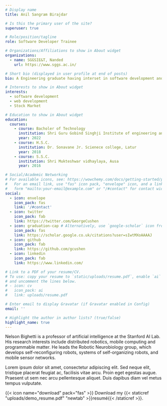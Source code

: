 ```yaml
---
# Display name
title: Anil Sangram Birajdar

# Is this the primary user of the site?
superuser: true

# Role/position/tagline
role: Software Developer Trainee

# Organizations/Affiliations to show in About widget
organizations:
  - name: SGGSIE&T, Nanded
    url: https://www.sggs.ac.in/

# Short bio (displayed in user profile at end of posts)
bio: A Engineering graduate having interset in software development and web development

# Interests to show in About widget
interests:
  - software development
  - web development
  - Stock Market

# Education to show in About widget
education:
  courses:
    - course: Bacholer of Technology
      institution: Shri Guru Gobind Singhji Institute of engineering and Technology, Nanded
      year: 2022
    - course: H.S.C.
      institution: Dr. Sonavane Jr. Scienece college, Latur
      year: 2018
    - course: S.S.C.
      institution: Shri Mukteshwar vidhaylaya, Ausa
      year: 2016

# Social/Academic Networking
# For available icons, see: https://wowchemy.com/docs/getting-started/page-builder/#icons
#   For an email link, use "fas" icon pack, "envelope" icon, and a link in the
#   form "mailto:your-email@example.com" or "/#contact" for contact widget.
social:
  - icon: envelope
    icon_pack: fas
    link: '/#contact'
  - icon: twitter
    icon_pack: fab
    link: https://twitter.com/GeorgeCushen
  - icon: graduation-cap # Alternatively, use `google-scholar` icon from `ai` icon pack
    icon_pack: fas
    link: https://scholar.google.co.uk/citations?user=sIwtMXoAAAAJ
  - icon: github
    icon_pack: fab
    link: https://github.com/gcushen
  - icon: linkedin
    icon_pack: fab
    link: https://www.linkedin.com/

# Link to a PDF of your resume/CV.
# To use: copy your resume to `static/uploads/resume.pdf`, enable `ai` icons in `params.toml`,
# and uncomment the lines below.
# - icon: cv
#   icon_pack: ai
#   link: uploads/resume.pdf

# Enter email to display Gravatar (if Gravatar enabled in Config)
email: ''

# Highlight the author in author lists? (true/false)
highlight_name: true
---
```


Nelson Bighetti is a professor of artificial intelligence at the Stanford AI Lab. His research interests include distributed robotics, mobile computing and programmable matter. He leads the Robotic Neurobiology group, which develops self-reconfiguring robots, systems of self-organizing robots, and mobile sensor networks.

Lorem ipsum dolor sit amet, consectetur adipiscing elit. Sed neque elit, tristique placerat feugiat ac, facilisis vitae arcu. Proin eget egestas augue. Praesent ut sem nec arcu pellentesque aliquet. Duis dapibus diam vel metus tempus vulputate.

{{< icon name="download" pack="fas" >}} Download my {{< staticref "uploads/demo_resume.pdf" "newtab" >}}resumé{{< /staticref >}}.
